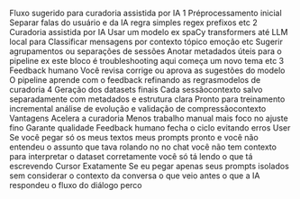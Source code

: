  Fluxo sugerido para curadoria assistida por IA
1 Préprocessamento inicial
 Separar falas do usuário e da IA regra simples regex prefixos etc
2 Curadoria assistida por IA
 Usar um modelo ex spaCy transformers até LLM local para
 Classificar mensagens por contexto tópico emoção etc
 Sugerir agrupamentos ou separações de sessões
 Anotar metadados úteis para o pipeline ex este bloco é troubleshooting aqui começa um novo tema etc
3 Feedback humano
 Você revisa corrige ou aprova as sugestões do modelo
 O pipeline aprende com o feedback refinando as regrasmodelos de curadoria
4 Geração dos datasets finais
 Cada sessãocontexto salvo separadamente com metadados e estrutura clara
 Pronto para treinamento incremental análise de evolução e validação de compressãocontexto
 Vantagens
 Acelera a curadoria Menos trabalho manual mais foco no ajuste fino
 Garante qualidade Feedback humano fecha o ciclo evitando erros
User
Se você pegar só os meus textos meus prompts pronto e você não entendeu o assunto que tava rolando no no chat você não tem contexto para interpretar o dataset corretamente você só tá lendo o que tá escrevendo
Cursor
Exatamente Se eu pegar apenas seus prompts isolados sem considerar o contexto da conversa o que veio antes o que a IA respondeu o fluxo do diálogo perco